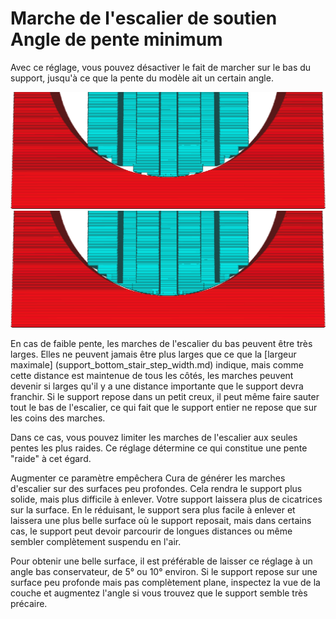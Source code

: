 Marche de l'escalier de soutien Angle de pente minimum
====
Avec ce réglage, vous pouvez désactiver le fait de marcher sur le bas du support, jusqu'à ce que la pente du modèle ait un certain angle.

![Marche d'escalier désactivée jusqu'à ce que la pente soit de 10°](../../../articles/images/support_bottom_stair_step_min_slope_10.png)
![Marche d'escalier désactivée jusqu'à ce que la pente soit de 30°](../../../articles/images/support_bottom_stair_step_min_slope_30.png)

En cas de faible pente, les marches de l'escalier du bas peuvent être très larges. Elles ne peuvent jamais être plus larges que ce que la [largeur maximale] (support_bottom_stair_step_width.md) indique, mais comme cette distance est maintenue de tous les côtés, les marches peuvent devenir si larges qu'il y a une distance importante que le support devra franchir. Si le support repose dans un petit creux, il peut même faire sauter tout le bas de l'escalier, ce qui fait que le support entier ne repose que sur les coins des marches.

Dans ce cas, vous pouvez limiter les marches de l'escalier aux seules pentes les plus raides. Ce réglage détermine ce qui constitue une pente "raide" à cet égard.

Augmenter ce paramètre empêchera Cura de générer les marches d'escalier sur des surfaces peu profondes. Cela rendra le support plus solide, mais plus difficile à enlever. Votre support laissera plus de cicatrices sur la surface. En le réduisant, le support sera plus facile à enlever et laissera une plus belle surface où le support reposait, mais dans certains cas, le support peut devoir parcourir de longues distances ou même sembler complètement suspendu en l'air.

Pour obtenir une belle surface, il est préférable de laisser ce réglage à un angle bas conservateur, de 5° ou 10° environ. Si le support repose sur une surface peu profonde mais pas complètement plane, inspectez la vue de la couche et augmentez l'angle si vous trouvez que le support semble très précaire.
